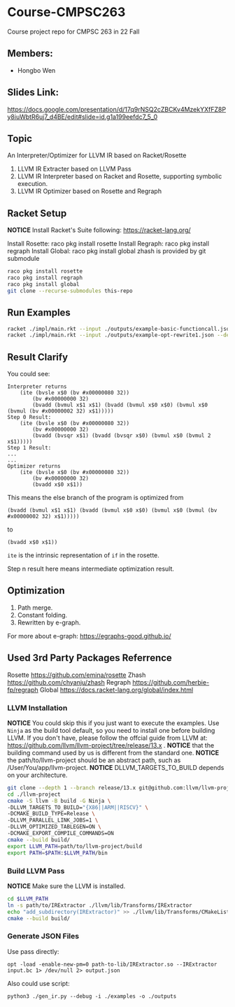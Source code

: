 # Course-CMPSC263
Course project repo for CMPSC 263 in 22 Fall

## Members:
- Hongbo Wen

## Slides Link:
https://docs.google.com/presentation/d/17q9rNSQ2cZBCKv4MzekYXfFZ8Py8iuWbtR6uj7_d4BE/edit#slide=id.g1a199eefdc7_5_0

## Topic
An Interpreter/Optimizer for LLVM IR based on Racket/Rosette
1. LLVM IR Extracter based on LLVM Pass
2. LLVM IR Interpreter based on Racket and Rosette, supporting symbolic execution.
3. LLVM IR Optimizer based on Rosette and Regraph

## Racket Setup
**NOTICE** Install Racket's Suite following: https://racket-lang.org/

Install Rosette: raco pkg install rosette
Install Regraph: raco pkg install regraph
Install Global: raco pkg install global
zhash is provided by git submodule

```bash
raco pkg install rosette
raco pkg install regraph
raco pkg install global
git clone --recurse-submodules this-repo
```

## Run Examples
```bash
racket ./impl/main.rkt --input ./outputs/example-basic-functioncall.json --debug
racket ./impl/main.rkt --input ./outputs/example-opt-rewrite1.json --debug --optimize
```

## Result Clarify
You could see:
```Racket
Interpreter returns
    (ite (bvsle x$0 (bv #x00000080 32))
        (bv #x00000000 32)
        (bvadd (bvmul x$1 x$1) (bvadd (bvmul x$0 x$0) (bvmul x$0 (bvmul (bv #x00000002 32) x$1)))))
Step 0 Result:
    (ite (bvsle x$0 (bv #x00000080 32))
        (bv #x00000000 32)
        (bvadd (bvsqr x$1) (bvadd (bvsqr x$0) (bvmul x$0 (bvmul 2 x$1)))))
Step 1 Result:
...
...
Optimizer returns
    (ite (bvsle x$0 (bv #x00000080 32))
        (bv #x00000000 32)
        (bvadd x$0 x$1))
```
This means the else branch of the program is optimized from
```Racket
(bvadd (bvmul x$1 x$1) (bvadd (bvmul x$0 x$0) (bvmul x$0 (bvmul (bv #x00000002 32) x$1)))))
```
to
```Racket
(bvadd x$0 x$1))
```

`ite` is the intrinsic representation of `if` in the rosette.

Step n result here means intermediate optimization result.

## Optimization
1. Path merge.
2. Constant folding.
3. Rewritten by e-graph.

For more about e-graph: https://egraphs-good.github.io/

## Used 3rd Party Packages Referrence
Rosette https://github.com/emina/rosette
Zhash https://github.com/chyanju/zhash
Regraph https://github.com/herbie-fp/regraph
Global https://docs.racket-lang.org/global/index.html

### LLVM Installation
**NOTICE** You could skip this if you just want to execute the examples.
Use `Ninja` as the build tool default, so you need to install one before building LLVM.
If you don't have, please follow the offcial guide from LLVM at: https://github.com/llvm/llvm-project/tree/release/13.x .
**NOTICE** that the building command used by us is different from the standard one.
**NOTICE** the path/to/llvm-project should be an abstract path, such as /User/You/app/llvm-project.
**NOTICE** DLLVM_TARGETS_TO_BUILD depends on your architecture.
```bash
git clone --depth 1 --branch release/13.x git@github.com:llvm/llvm-project.git
cd ./llvm-project
cmake -S llvm -B build -G Ninja \
-DLLVM_TARGETS_TO_BUILD="{X86||ARM||RISCV}" \
-DCMAKE_BUILD_TYPE=Release \
-DLLVM_PARALLEL_LINK_JOBS=1 \
-DLLVM_OPTIMIZED_TABLEGEN=ON \
-DCMAKE_EXPORT_COMPILE_COMMANDS=ON
cmake --build build/
export LLVM_PATH=path/to/llvm-project/build
export PATH=$PATH:$LLVM_PATH/bin
```

### Build LLVM Pass
**NOTICE** Make sure the LLVM is installed.
```bash
cd $LLVM_PATH
ln -s path/to/IRExtractor ./llvm/lib/Transforms/IRExtractor
echo "add_subdirectory(IRExtractor)" >> ./llvm/lib/Transforms/CMakeLists.txt
cmake --build build/
```

### Generate JSON Files
Use pass directly:
```
opt -load -enable-new-pm=0 path-to-lib/IRExtractor.so --IRExtractor input.bc 1> /dev/null 2> output.json
```
Also could use script:
```
python3 ./gen_ir.py --debug -i ./examples -o ./outputs
```
